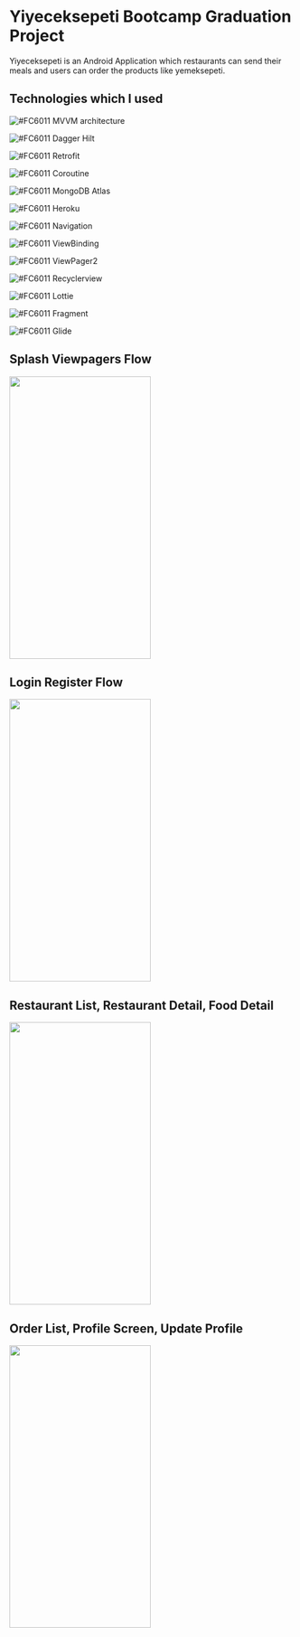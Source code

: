 # Yiyeceksepeti Bootcamp Graduation Project
Yiyeceksepeti is an Android Application which restaurants can send their meals and users can order the products like yemeksepeti.

## Technologies which I used

![#FC6011](https://via.placeholder.com/15/00A651/000000?text=+) MVVM architecture

![#FC6011](https://via.placeholder.com/15/00A651/000000?text=+) Dagger Hilt

![#FC6011](https://via.placeholder.com/15/00A651/000000?text=+) Retrofit

![#FC6011](https://via.placeholder.com/15/00A651/000000?text=+) Coroutine

![#FC6011](https://via.placeholder.com/15/00A651/000000?text=+) MongoDB Atlas

![#FC6011](https://via.placeholder.com/15/00A651/000000?text=+) Heroku

![#FC6011](https://via.placeholder.com/15/00A651/000000?text=+) Navigation

![#FC6011](https://via.placeholder.com/15/00A651/000000?text=+) ViewBinding

![#FC6011](https://via.placeholder.com/15/00A651/000000?text=+) ViewPager2

![#FC6011](https://via.placeholder.com/15/00A651/000000?text=+) Recyclerview

![#FC6011](https://via.placeholder.com/15/00A651/000000?text=+) Lottie

![#FC6011](https://via.placeholder.com/15/00A651/000000?text=+) Fragment

![#FC6011](https://via.placeholder.com/15/00A651/000000?text=+) Glide

## Splash Viewpagers Flow

<img src="https://user-images.githubusercontent.com/52356960/130366237-ead37215-0c5c-4a3e-b160-c8ef1e85cf17.gif" width="250" height="500" />

## Login Register Flow

<img src="https://user-images.githubusercontent.com/52356960/130366293-ce664fb8-6f72-42c0-869a-6589fbb54117.gif" width="250" height="500" />

## Restaurant List, Restaurant Detail, Food Detail

<img src="https://user-images.githubusercontent.com/52356960/130366413-2c57b6a6-4c49-48e1-8b5c-b00f3c2ba9ea.gif" width="250" height="500" />

## Order List, Profile Screen, Update Profile

<img src="https://user-images.githubusercontent.com/52356960/130366477-c2b54503-19a4-4c56-94ec-f0b60c00a8ac.gif" width="250" height="500" />



